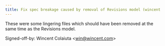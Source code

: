 ```yaml
---
title: Fix spec breakage caused by removal of Revisions model (wincent.com, 1f9a20f)
---
```


These were some lingering files which should have been removed at the same time as the Revisions model.

Signed-off-by: Wincent Colaiuta &lt;win@wincent.com&gt;
